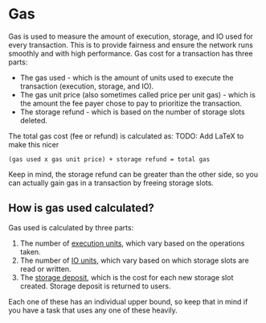 # Gas

Gas is used to measure the amount of execution, storage, and IO used for every transaction. This is to provide fairness
and ensure the network runs smoothly and with high performance. Gas cost for a transaction has three parts:

- The gas used - which is the amount of units used to execute the transaction (execution, storage, and IO).
- The gas unit price (also sometimes called price per unit gas) - which is the amount the fee payer chose to pay to
  prioritize the transaction.
- The storage refund - which is based on the number of storage slots deleted.

The total gas cost (fee or refund) is calculated as:
TODO: Add LaTeX to make this nicer

```
(gas used x gas unit price) + storage refund = total gas
```

Keep in mind, the storage refund can be greater than the other side, so you can actually gain gas in a transaction by
freeing storage slots.

## How is gas used calculated?

Gas used is calculated by three parts:

1. The number of [execution units](execution.md), which vary based on the operations taken.
2. The number of [IO units](io.md), which vary based on which storage slots are read or written.
3. The [storage deposit](storage.md), which is the cost for each new storage slot created. Storage deposit is returned
   to users.

Each one of these has an individual upper bound, so keep that in mind if you have a task that uses any one of these
heavily.
